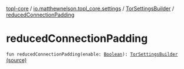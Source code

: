 [topl-core](../../index.md) / [io.matthewnelson.topl_core.settings](../index.md) / [TorSettingsBuilder](index.md) / [reducedConnectionPadding](./reduced-connection-padding.md)

# reducedConnectionPadding

`fun reducedConnectionPadding(enable: `[`Boolean`](https://kotlinlang.org/api/latest/jvm/stdlib/kotlin/-boolean/index.html)`): `[`TorSettingsBuilder`](index.md) [(source)](https://github.com/05nelsonm/TorOnionProxyLibrary-Android/blob/master/topl-core/src/main/java/io/matthewnelson/topl_core/settings/TorSettingsBuilder.kt#L486)